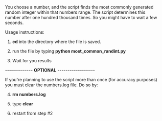 You choose a number, and the script finds the most commonly generated random integer within that numbers range.
The script determines this number after one hundred thousand times. So you might have to wait a few seconds.

Usage instructions:

1. **cd** into the directory where the file is saved.

2. run the file by typing **python most_common_randint.py**

3. Wait for you results

-------------- **OPTIONAL** -------------------

If you're planning to use the script more than once (for accuracy purposes) you must clear the numbers.log file. Do so by:

4. **rm numbers.log**

5. type **clear**

6. restart from step #2
